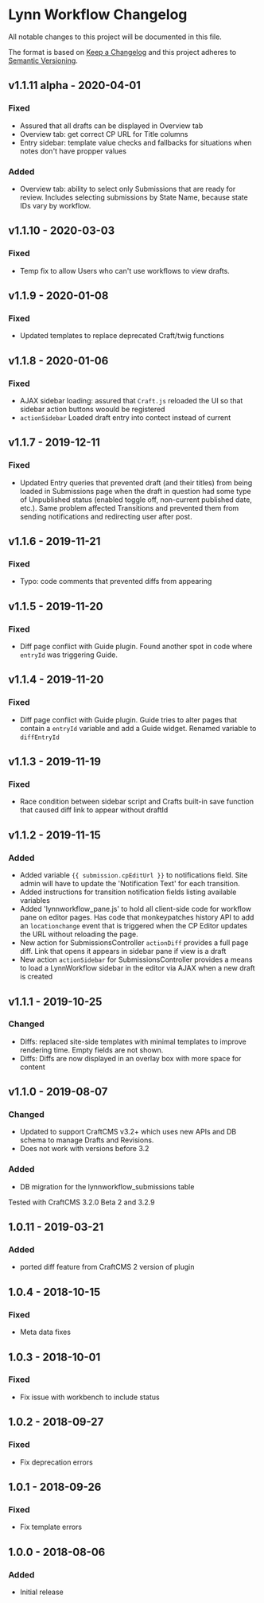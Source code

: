 # Lynn Workflow Changelog

All notable changes to this project will be documented in this file.

The format is based on [Keep a Changelog](http://keepachangelog.com/) and this project adheres to [Semantic Versioning](http://semver.org/).

## v1.1.11 alpha - 2020-04-01
### Fixed
- Assured that all drafts can be displayed in Overview tab
- Overview tab: get correct CP URL for Title columns
- Entry sidebar: template value checks and fallbacks for situations when notes don't have propper values

### Added
- Overview tab: ability to select only Submissions that are ready for review. Includes selecting submissions by State Name, because state IDs vary by workflow. 

## v1.1.10 - 2020-03-03
### Fixed
- Temp fix to allow Users who can't use workflows to view drafts.

## v1.1.9 - 2020-01-08
### Fixed
- Updated templates to replace deprecated Craft/twig functions

## v1.1.8 - 2020-01-06
### Fixed
- AJAX sidebar loading: assured that `Craft.js` reloaded the UI so that sidebar action buttons woould be registered
- `actionSidebar` Loaded draft entry into contect instead of current

## v1.1.7 - 2019-12-11
### Fixed
- Updated Entry queries that prevented draft (and their titles) from being loaded in Submissions page when the draft in question had some type of Unpublished status (enabled toggle off, non-current published date, etc.). Same problem affected Transitions and prevented them from sending notifications and redirecting user after post.

## v1.1.6 - 2019-11-21
### Fixed
- Typo: code comments that prevented diffs from appearing

## v1.1.5 - 2019-11-20
### Fixed
- Diff page conflict with Guide plugin. Found another spot in code where `entryId` was triggering Guide.

## v1.1.4 - 2019-11-20
### Fixed
- Diff page conflict with Guide plugin. Guide tries to alter pages that contain a `entryId` variable and add a Guide widget. Renamed variable to `diffEntryId`

## v1.1.3 - 2019-11-19
### Fixed
- Race condition between sidebar script and Crafts built-in save function that caused diff link to appear without draftId

## v1.1.2 - 2019-11-15
### Added
- Added variable `{{ submission.cpEditUrl }}` to notifications field. Site admin will have to update the 'Notification Text' for each transition.
- Added instructions for transition notification fields listing available variables
- Added 'lynnworkflow_pane.js' to hold all client-side code for workflow pane on editor pages. Has code that monkeypatches history API to add an `locationchange` event that is triggered when the CP Editor updates the URL without reloading the page.
- New action for SubmissionsController `actionDiff` provides a full page diff. Link that opens it appears in sidebar pane if view is a draft
- New action `actionSidebar` for SubmissionsController provides a means to load a LynnWorkflow sidebar in the editor via AJAX when a new draft is created

## v1.1.1 - 2019-10-25
### Changed
- Diffs: replaced site-side templates with minimal templates to improve rendering time. Empty fields are not shown.
- Diffs: Diffs are now displayed in an overlay box with more space for content

## v1.1.0 - 2019-08-07
### Changed
- Updated to support CraftCMS v3.2+ which uses new APIs and DB schema to manage Drafts and Revisions.
- Does not work with versions before 3.2

### Added
- DB migration for the lynnworkflow_submissions table

Tested with CraftCMS 3.2.0 Beta 2 and 3.2.9

## 1.0.11 - 2019-03-21
### Added
- ported diff feature from CraftCMS 2 version of plugin

## 1.0.4 - 2018-10-15
### Fixed
- Meta data fixes

## 1.0.3 - 2018-10-01
### Fixed
- Fix issue with workbench to include status

## 1.0.2 - 2018-09-27
### Fixed
- Fix deprecation errors

## 1.0.1 - 2018-09-26
### Fixed
- Fix template errors

## 1.0.0 - 2018-08-06
### Added
- Initial release
